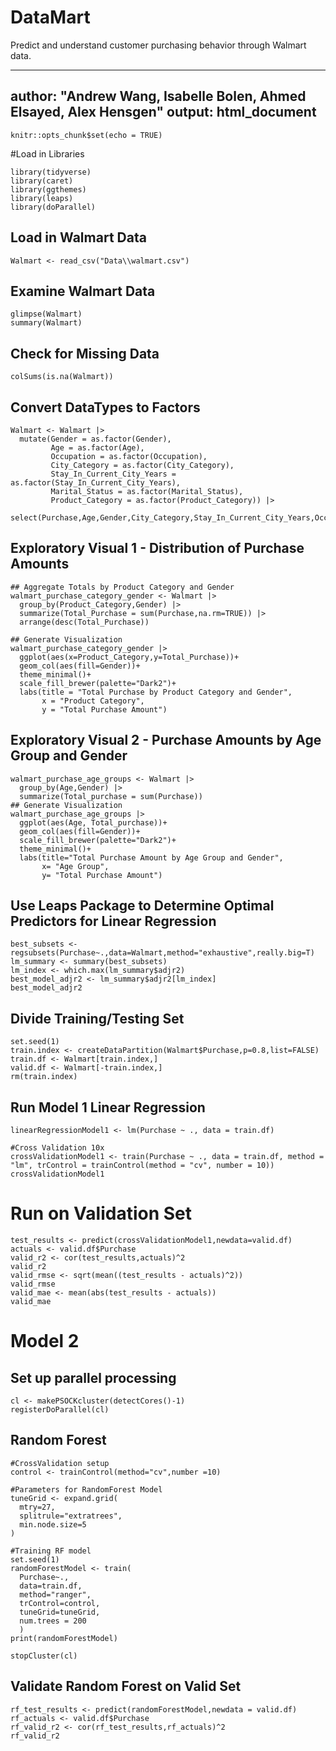# DataMart
Predict and understand customer purchasing behavior through Walmart data.

---
author: "Andrew Wang, Isabelle Bolen, Ahmed Elsayed, Alex Hensgen"
output: html_document
---



```{r setup, include=FALSE}
knitr::opts_chunk$set(echo = TRUE)
```

#Load in Libraries
```{r}
library(tidyverse)
library(caret)
library(ggthemes)
library(leaps)
library(doParallel)
```

## Load in Walmart Data

```{r}
Walmart <- read_csv("Data\\walmart.csv")

```

## Examine Walmart Data

```{r}
glimpse(Walmart)
summary(Walmart)
```

## Check for Missing Data

```{r}
colSums(is.na(Walmart))
```

## Convert DataTypes to Factors

```{r}
Walmart <- Walmart |> 
  mutate(Gender = as.factor(Gender),
         Age = as.factor(Age),
         Occupation = as.factor(Occupation),
         City_Category = as.factor(City_Category),
         Stay_In_Current_City_Years = as.factor(Stay_In_Current_City_Years),
         Marital_Status = as.factor(Marital_Status),
         Product_Category = as.factor(Product_Category)) |> 
  select(Purchase,Age,Gender,City_Category,Stay_In_Current_City_Years,Occupation,Marital_Status,Product_Category)
```

## Exploratory Visual 1 - Distribution of Purchase Amounts
```{r}
## Aggregate Totals by Product Category and Gender
walmart_purchase_category_gender <- Walmart |> 
  group_by(Product_Category,Gender) |> 
  summarize(Total_Purchase = sum(Purchase,na.rm=TRUE)) |> 
  arrange(desc(Total_Purchase))

## Generate Visualization
walmart_purchase_category_gender |> 
  ggplot(aes(x=Product_Category,y=Total_Purchase))+
  geom_col(aes(fill=Gender))+
  theme_minimal()+
  scale_fill_brewer(palette="Dark2")+
  labs(title = "Total Purchase by Product Category and Gender",
       x = "Product Category",
       y = "Total Purchase Amount")
```
## Exploratory Visual 2 - Purchase Amounts by Age Group and Gender
```{r}
walmart_purchase_age_groups <- Walmart |> 
  group_by(Age,Gender) |> 
  summarize(Total_purchase = sum(Purchase))
## Generate Visualization
walmart_purchase_age_groups |> 
  ggplot(aes(Age, Total_purchase))+
  geom_col(aes(fill=Gender))+
  scale_fill_brewer(palette="Dark2")+
  theme_minimal()+
  labs(title="Total Purchase Amount by Age Group and Gender",
       x= "Age Group",
       y= "Total Purchase Amount")
```


## Use Leaps Package to Determine Optimal Predictors for Linear Regression

```{r}
best_subsets <- regsubsets(Purchase~.,data=Walmart,method="exhaustive",really.big=T)
lm_summary <- summary(best_subsets)
lm_index <- which.max(lm_summary$adjr2)
best_model_adjr2 <- lm_summary$adjr2[lm_index]
best_model_adjr2

```

## Divide Training/Testing Set

```{r}
set.seed(1)
train.index <- createDataPartition(Walmart$Purchase,p=0.8,list=FALSE)
train.df <- Walmart[train.index,]
valid.df <- Walmart[-train.index,]
rm(train.index)
```

## Run Model 1 Linear Regression

```{r}
linearRegressionModel1 <- lm(Purchase ~ ., data = train.df)

#Cross Validation 10x
crossValidationModel1 <- train(Purchase ~ ., data = train.df, method = "lm", trControl = trainControl(method = "cv", number = 10))
crossValidationModel1
```

# Run on Validation Set
```{r}
test_results <- predict(crossValidationModel1,newdata=valid.df)
actuals <- valid.df$Purchase
valid_r2 <- cor(test_results,actuals)^2
valid_r2
valid_rmse <- sqrt(mean((test_results - actuals)^2))
valid_rmse
valid_mae <- mean(abs(test_results - actuals))
valid_mae
```

# Model 2

## Set up parallel processing
```{r}
cl <- makePSOCKcluster(detectCores()-1)
registerDoParallel(cl)

```


## Random Forest
```{r}
#CrossValidation setup
control <- trainControl(method="cv",number =10)

#Parameters for RandomForest Model
tuneGrid <- expand.grid(
  mtry=27,
  splitrule="extratrees",
  min.node.size=5
)

#Training RF model
set.seed(1)
randomForestModel <- train(
  Purchase~.,
  data=train.df,
  method="ranger",
  trControl=control,
  tuneGrid=tuneGrid,
  num.trees = 200
  )
print(randomForestModel)

stopCluster(cl)

```

## Validate Random Forest on Valid Set
```{r}
rf_test_results <- predict(randomForestModel,newdata = valid.df)
rf_actuals <- valid.df$Purchase
rf_valid_r2 <- cor(rf_test_results,rf_actuals)^2
rf_valid_r2
```
